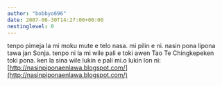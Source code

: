 ```yaml
---
author: "bobbyo696"
date: 2007-06-30T14:27:00+00:00
nestinglevel: 0
---
```

tenpo pimeja la mi moku mute e telo nasa. mi pilin e ni. nasin pona lipona tawa jan Sonja. tenpo ni la mi wile pali e toki awen Tao Te Chingkepeken toki pona. ken la sina wile lukin e pali mi.o lukin lon ni: [http://nasinpiponaenlawa.blogspot.com/](http://nasinpiponaenlawa.blogspot.com/)